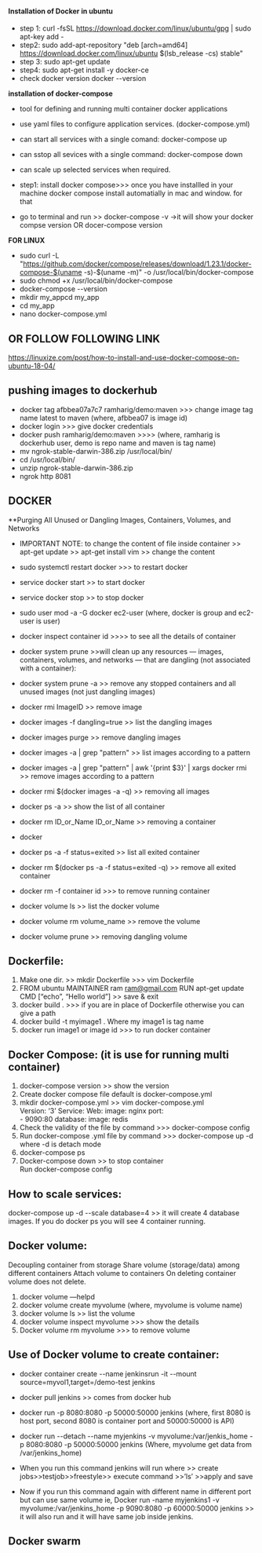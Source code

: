 #### Installation of Docker in ubuntu
* step 1: curl -fsSL https://download.docker.com/linux/ubuntu/gpg | sudo apt-key add -
* step2: sudo add-apt-repository "deb [arch=amd64] https://download.docker.com/linux/ubuntu $(lsb_release -cs) stable"
* step 3: sudo apt-get update
* step4: sudo apt-get install -y docker-ce
* check docker version
   docker --version
   
   
 **installation of docker-compose**
* tool for defining and running multi container docker applications
* use yaml files to configure application services. (docker-compose.yml)
* can start all services with a single comand: docker-compose up
* can sstop all sevices with a single command: docker-compose down
* can scale up selected services when required.

* step1: install docker compose>>> once you have installled in your machine docker compose install automatially in           mac and   window. for that
* go to terminal and run >> docker-compose -v ->it will show your docker compse version OR docer-compose version

**FOR LINUX**
* sudo curl -L "https://github.com/docker/compose/releases/download/1.23.1/docker-compose-$(uname -s)-$(uname -m)" -o /usr/local/bin/docker-compose
* sudo chmod +x /usr/local/bin/docker-compose
* docker-compose --version
* mkdir my_appcd my_app
* cd my_app
* nano docker-compose.yml



## OR FOLLOW FOLLOWING LINK
https://linuxize.com/post/how-to-install-and-use-docker-compose-on-ubuntu-18-04/

## pushing images to dockerhub
* docker tag afbbea07a7c7 ramharig/demo:maven >>> change image tag name latest to maven (where, afbbea07 is image id)
* docker login >>> give docker credentials
* docker push ramharig/demo:maven  >>>> (where, ramharig is dockerhub user, demo is repo name and maven is tag name)
* mv ngrok-stable-darwin-386.zip /usr/local/bin/
* cd /usr/local/bin/
* unzip ngrok-stable-darwin-386.zip
* ngrok http 8081


## DOCKER

**Purging All Unused or Dangling Images, Containers, Volumes, and Networks

* IMPORTANT NOTE: to change the content of file inside container >> apt-get update >> apt-get install vim >> change the content

* sudo systemctl restart docker >>> to restart docker
* service docker start >> to start docker
* service docker stop >> to stop docker
* sudo user mod -a -G docker ec2-user  (where, docker is group and ec2-user is user) 
* docker inspect container id >>>> to see all the details of container 
* docker system prune >>will clean up any resources — images, containers, volumes, and networks — that are dangling (not associated with a container):
* docker system prune -a >> remove any stopped containers and all unused images (not just dangling images)
* docker rmi ImageID >> remove image
* docker images -f dangling=true >> list the dangling images
* docker images purge >> remove dangling images
* docker images -a |  grep "pattern" >> list images according to a pattern
* docker images -a | grep "pattern" | awk '{print $3}' | xargs docker rmi >> remove images according to a pattern
* docker rmi $(docker images -a -q) >> removing all images
* docker ps -a >> show the list of all container
* docker rm ID_or_Name ID_or_Name >> removing a container
* docker 
* docker ps -a -f status=exited >> list all exited container
* docker rm $(docker ps -a -f status=exited -q) >> remove all exited container
* docker rm -f container id >>> to remove running container
* docker volume ls >> list the docker volume
* docker volume rm volume_name >> remove the volume
* docker volume prune >> removing dangling volume

Dockerfile:
-
1. Make one dir.  >> mkdir Dockerfile >>> vim Dockerfile
2.  FROM ubuntu
	MAINTAINER ram <ram@gmail.com>
         RUN apt-get update
         CMD [“echo”, “Hello world”] >> save & exit
3. docker build .  >>> if you are in place of Dockerfile otherwise you can give a path
4.  docker build -t myimage1 .  Where my image1 is tag name
5.  docker run image1 or image id >>> to run docker container

Docker Compose: (it is use for running multi container)
-
1. docker-compose version >> show the version
2.  Create docker compose file default is docker-compose.yml
3.   mkdir docker-compose.yml >> vim docker-compose.yml   
        Version: ‘3’
        Service:
            Web:
                  image: nginx
                  port:    
 		 - 9090:80
             database:
		image: redis
4. Check the validity of the file by command >>> docker-compose config
5. Run docker-compose .yml file by command >>> docker-compose up -d  where -d is detach mode
6. docker-compose ps
7. Docker-compose down >> to stop container       
Run docker-compose config

How to scale services:
-
docker-compose up -d --scale database=4 >> it will create 4 database images. If you do docker ps you will see 4 container running.

Docker volume:
-
Decoupling container from storage
Share volume (storage/data) among different containers
Attach volume to containers
On deleting container volume does not delete.

1. docker volume —helpd
2. docker volume create myvolume  (where, myvolume is volume name) 
3. docker volume ls >> list the volume
4. docker volume inspect myvolume >>> show the details
5. Docker volume rm myvolume >>> to remove volume

Use of Docker volume to create container:
-

* docker container create --name jenkinsrun -it --mount source=myvol1,target=/demo-test jenkins

* docker pull jenkins >> comes from docker hub
* docker run -p 8080:8080 -p 50000:50000 jenkins (where, first 8080 is host port, second 8080 is container port and 50000:50000 is API)
* docker run --detach --name myjenkins -v myvolume:/var/jenkis_home -p 8080:8080 -p 50000:50000 jenkins 
(Where, myvolume get data from /var/jenkins_home)
* When you run this command jenkins will run where >> create jobs>>testjob>>freestyle>> execute command >>’ls’  >>apply and save
* Now if you run this command again with different name in different port but can use same volume ie,
Docker run -name myjenkins1 -v myvolume:/var/jenkins_home -p 9090:8080 -p 60000:50000 jenkins >> it will also run and it will have same job inside jenkins. 

Docker swarm
-

